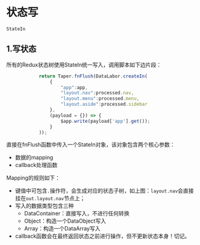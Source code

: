 # 状态写

```
StateIn
```

## 1.写状态

所有的Redux状态树使用StateIn统一写入，调用脚本如下边片段：

```javascript
            return Taper.fnFlush(DataLabor.createIn(
                {
                    "app":app,
                    "layout.nav":processed.nav,
                    "layout.menu":processed.menu,
                    "layout.aside":processed.sidebar
                },
                (payload = {}) => {
                    $app.write(payload['app'].get());
                }
            ));
```

直接在fnFlush函数中传入一个StateIn对象，该对象包含两个核心参数：

* 数据的mapping
* callback处理函数

Mapping的规则如下：

* 键值中可包含`.`操作符，会生成对应的状态子树，如上图：`layout.nav`会直接挂在`out.layout.nav`节点上；
* 写入的数据类型包含三种
  * DataContainer：直接写入，不进行任何转换
  * Object：构造一个DataObject写入
  * Array：构造一个DataArray写入
* callback函数会在最终返回状态之前进行操作，但不更新状态本身！切记。



